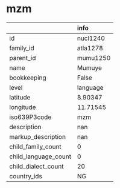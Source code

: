 # mzm
|                      | info     |
|:---------------------|:---------|
| id                   | nucl1240 |
| family_id            | atla1278 |
| parent_id            | mumu1250 |
| name                 | Mumuye   |
| bookkeeping          | False    |
| level                | language |
| latitude             | 8.90347  |
| longitude            | 11.71545 |
| iso639P3code         | mzm      |
| description          | nan      |
| markup_description   | nan      |
| child_family_count   | 0        |
| child_language_count | 0        |
| child_dialect_count  | 20       |
| country_ids          | NG       |